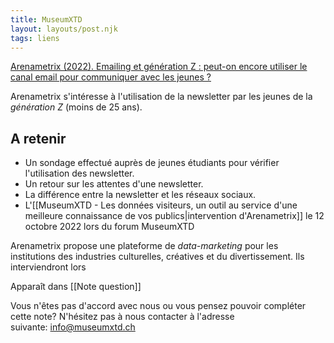 ```yaml
---
title: MuseumXTD
layout: layouts/post.njk
tags: liens
---
```

[Arenametrix (2022). Emailing et génération Z : peut-on encore utiliser le canal email pour communiquer avec les jeunes ?](https://arenametrix.com/emailing-generation/?utm_medium=email&_hsmi=226748415&_hsenc=p2ANqtz-9BOF9EVfdQ-6M116wbXC5wNOlxoV1AM58OBUCRLIYJ3zf5kE-iSn9MqVz7HCXSXAObmNzu_95yiwQW6-uWHPzwbIXqtp7JGjEI9NbU4gyDHboCMpU&utm_content=226748415&utm_source=hs_email)

Arenametrix s'intéresse à l'utilisation de la newsletter par les jeunes de la *génération Z* (moins de 25 ans). 

## A retenir
- Un sondage effectué auprès de jeunes étudiants pour vérifier l'utilisation des newsletter. 
- Un retour sur les attentes d'une newsletter.
- La différence entre la newsletter et les réseaux sociaux. 
- L'[[MuseumXTD - Les données visiteurs, un outil au service d'une meilleure connaissance de vos publics|intervention d'Arenametrix]] le 12 octobre 2022 lors du forum MuseumXTD

  
Arenametrix propose une plateforme de *data-marketing* pour les institutions des industries culturelles, créatives et du divertissement. Ils interviendront lors 


Apparaît dans [[Note question]]

Vous n'êtes pas d'accord avec nous ou vous pensez pouvoir compléter cette note? N'hésitez pas à nous contacter à l'adresse suivante: [info@museumxtd.ch](mailto:info@museumxtd.ch)